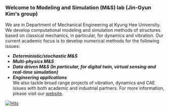 ### Welcome to Modeling and Simulation (M&S) lab (Jin-Gyun Kim's group) 

We are in Department of Mechanical Engineering at Kyung Hee University. We develop computational modeling and simulation  methods of structures based on classical mechanics, in particular, for dynamics and vibration.
Our current academic focus is to develop numerical methods for the following issues:  
* ***Deterministic/stochastic M&S***  
* ***Multi-physics M&S***  
* ***Data driven M&S (In particular, for digital twin, virtual sensing and real-time simulation)***  
* ***Engineering applications***  
We also tackle broad range projects of vibration, dynamics and CAE issues with both academic and industrial partners. For more information, please visit our [website](https://sites.google.com/site/modelingnsimulation).

[![Hits](https://hits.seeyoufarm.com/api/count/incr/badge.svg?url=https%3A%2F%2Fgithub.com%2FKHU-MASLAB&count_bg=%2379C83D&title_bg=%23555555&icon=&icon_color=%23E7E7E7&title=Visits&edge_flat=false)](https://hits.seeyoufarm.com)
